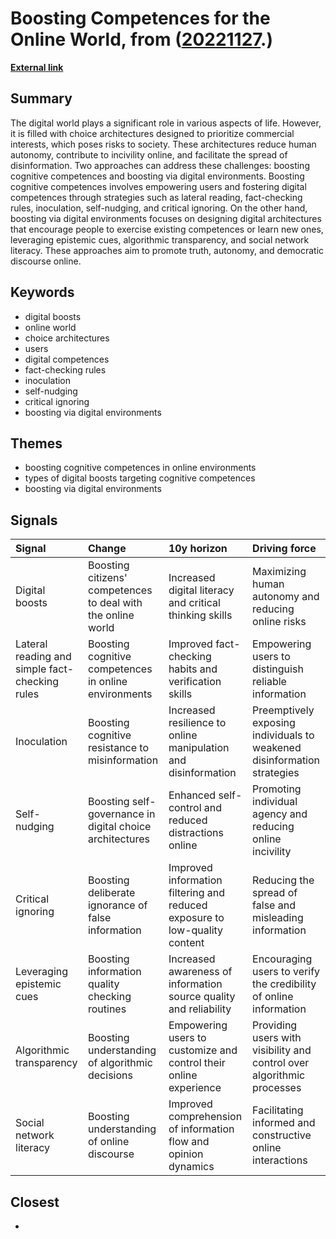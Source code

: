 # __Boosting Competences for the Online World__, from ([20221127](https://kghosh.substack.com/p/20221127).)

__[External link](https://www.scienceofboosting.org/digital/?utm_source=substack&utm_medium=email)__



## Summary

The digital world plays a significant role in various aspects of life. However, it is filled with choice architectures designed to prioritize commercial interests, which poses risks to society. These architectures reduce human autonomy, contribute to incivility online, and facilitate the spread of disinformation. Two approaches can address these challenges: boosting cognitive competences and boosting via digital environments. Boosting cognitive competences involves empowering users and fostering digital competences through strategies such as lateral reading, fact-checking rules, inoculation, self-nudging, and critical ignoring. On the other hand, boosting via digital environments focuses on designing digital architectures that encourage people to exercise existing competences or learn new ones, leveraging epistemic cues, algorithmic transparency, and social network literacy. These approaches aim to promote truth, autonomy, and democratic discourse online.

## Keywords

* digital boosts
* online world
* choice architectures
* users
* digital competences
* fact-checking rules
* inoculation
* self-nudging
* critical ignoring
* boosting via digital environments

## Themes

* boosting cognitive competences in online environments
* types of digital boosts targeting cognitive competences
* boosting via digital environments

## Signals

| Signal                                         | Change                                                       | 10y horizon                                                                | Driving force                                                           |
|:-----------------------------------------------|:-------------------------------------------------------------|:---------------------------------------------------------------------------|:------------------------------------------------------------------------|
| Digital boosts                                 | Boosting citizens' competences to deal with the online world | Increased digital literacy and critical thinking skills                    | Maximizing human autonomy and reducing online risks                     |
| Lateral reading and simple fact-checking rules | Boosting cognitive competences in online environments        | Improved fact-checking habits and verification skills                      | Empowering users to distinguish reliable information                    |
| Inoculation                                    | Boosting cognitive resistance to misinformation              | Increased resilience to online manipulation and disinformation             | Preemptively exposing individuals to weakened disinformation strategies |
| Self-nudging                                   | Boosting self-governance in digital choice architectures     | Enhanced self-control and reduced distractions online                      | Promoting individual agency and reducing online incivility              |
| Critical ignoring                              | Boosting deliberate ignorance of false information           | Improved information filtering and reduced exposure to low-quality content | Reducing the spread of false and misleading information                 |
| Leveraging epistemic cues                      | Boosting information quality checking routines               | Increased awareness of information source quality and reliability          | Encouraging users to verify the credibility of online information       |
| Algorithmic transparency                       | Boosting understanding of algorithmic decisions              | Empowering users to customize and control their online experience          | Providing users with visibility and control over algorithmic processes  |
| Social network literacy                        | Boosting understanding of online discourse                   | Improved comprehension of information flow and opinion dynamics            | Facilitating informed and constructive online interactions              |

## Closest

* 